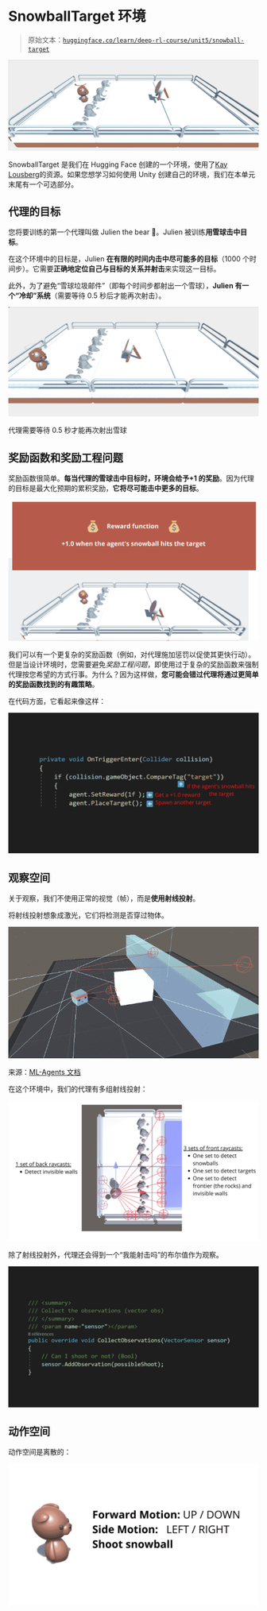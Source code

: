 # SnowballTarget 环境

> 原始文本：[`huggingface.co/learn/deep-rl-course/unit5/snowball-target`](https://huggingface.co/learn/deep-rl-course/unit5/snowball-target)

![SnowballTarget](img/fb625fa1ee3e280912baaaa56548960f.png)

SnowballTarget 是我们在 Hugging Face 创建的一个环境，使用了[Kay Lousberg](https://kaylousberg.com/)的资源。如果您想学习如何使用 Unity 创建自己的环境，我们在本单元末尾有一个可选部分。

## 代理的目标

您将要训练的第一个代理叫做 Julien the bear 🐻。Julien 被训练**用雪球击中目标**。

在这个环境中的目标是，Julien **在有限的时间内击中尽可能多的目标**（1000 个时间步）。它需要**正确地定位自己与目标的关系并射击**来实现这一目标。

此外，为了避免“雪球垃圾邮件”（即每个时间步都射出一个雪球），**Julien 有一个“冷却”系统**（需要等待 0.5 秒后才能再次射击）。

![Cool Off System](img/c50f4eb3112c190598a995d006aece23.png)

代理需要等待 0.5 秒才能再次射出雪球

## 奖励函数和奖励工程问题

奖励函数很简单。**每当代理的雪球击中目标时，环境会给予+1 的奖励**。因为代理的目标是最大化预期的累积奖励，**它将尽可能击中更多的目标**。

![Reward system](img/97bb6395a1762bfb94d1754c058aa292.png)

我们可以有一个更复杂的奖励函数（例如，对代理施加惩罚以促使其更快行动）。但是当设计环境时，您需要避免*奖励工程问题*，即使用过于复杂的奖励函数来强制代理按您希望的方式行事。为什么？因为这样做，**您可能会错过代理将通过更简单的奖励函数找到的有趣策略**。

在代码方面，它看起来像这样：

![Reward](img/7b73d2b4241bd0c68e89efd1fe743505.png)

## 观察空间

关于观察，我们不使用正常的视觉（帧），而是**使用射线投射**。

将射线投射想象成激光，它们将检测是否穿过物体。

![Raycasts](img/93b379dd693a76d5472608228f47e6f3.png)

来源：[ML-Agents 文档](https://github.com/Unity-Technologies/ml-agents)

在这个环境中，我们的代理有多组射线投射：

![Raycasts](img/04047cdc3e12f4d8b6fc04d527b49c3e.png)

除了射线投射外，代理还会得到一个“我能射击吗”的布尔值作为观察。

![Obs](img/781b3f0cb3bdaeaea583e42caa651ef3.png)

## 动作空间

动作空间是离散的：

![Action Space](img/1a9d30bdfb0e6cf6ea4e7c6189d64c1f.png)
